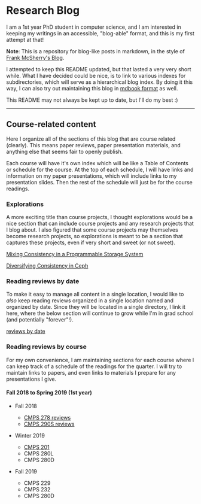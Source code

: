 # Research Blog
I am a 1st year PhD student in computer science, and I am interested in keeping my writings in an
accessible, "blog-able" format, and this is my first attempt at that!

**Note**: This is a repository for blog-like posts in markdown, in the style of [Frank McSherry's
Blog](https://github.com/frankmcsherry/blog).

I attempted to keep this README updated, but that lasted a very very short while. What I have
decided could be nice, is to link to various indexes for subdirectories, which will serve as a
hierarchical blog index. By doing it this way, I can also try out maintaining this blog in [mdbook
format](https://rust-lang-nursery.github.io/mdBook/) as well.

This README may not always be kept up to date, but I'll do my best :)

---
## Course-related content
Here I organize all of the sections of this blog that are course related (clearly). This means
paper reviews, paper presentation materials, and anything else that seems fair to openly publish.

Each course will have it's own index which will be like a Table of Contents or schedule for the
course. At the top of each schedule, I will have links and information on my paper presentations,
which will include links to my presentation slides. Then the rest of the schedule will just be for
the course readings.

### Explorations
A more exciting title than course projects, I thought explorations would be a nice section that can
include course projects and any research projects that I blog about. I also figured that some
course projects may themselves become research projects, so explorations is meant to be a section
that captures these projects, even if very short and sweet (or not sweet).

[Mixing Consistency in a Programmable Storage System](blog-content/explorations/mixing-consistency/coalesced/mixing-consistency-in-a-programmable-storage-system.md)

[Diversifying Consistency in Ceph](blog-content/explorations/mixing-consistency/coalesced/diversifying-consistency-in-ceph.md)

### Reading reviews by date
To make it easy to manage all content in a single location, I would like to _also_ keep reading
reviews organized in a single location named and organized by date. Since they will be located in a
single directory, I link it here, where the below section will continue to grow while I'm in grad
school (and potentially "forever"!).

[reviews by date](blog-content/readings/by-date/index.md)

### Reading reviews by course
For my own convenience, I am maintaining sections for each course where I can keep track of a
schedule of the readings for the quarter. I will try to maintain links to papers, and even links to
materials I prepare for any presentations I give.

#### Fall 2018 to Spring 2019 (1st year)
* Fall 2018
    * [CMPS 278 reviews](blog-content/readings/by-course/cmps278/index.md)
    * [CMPS 290S reviews](blog-content/readings/by-course/cmps290s/index.md)

* Winter 2019
    * [CMPS 201](blog-content/readings/by-course/cmps201/index.md)
    * CMPS 280L
    * CMPS 280D

* Fall 2019
    * CMPS 229
    * CMPS 232
    * CMPS 280D
